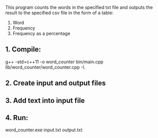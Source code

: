 This program counts the words in the specified txt file and outputs the result to the specified csv file in the form of a table:
1) Word
2) Frequency
3) Frequency as a percentage

## 1. Compile:
g++ -std=c++11 -o word_counter bin/main.cpp lib/word_counter/word_counter.cpp -I.

## 2. Create input and output files

## 3. Add text into input file

## 4. Run: 
word_counter.exe input.txt output.txt
